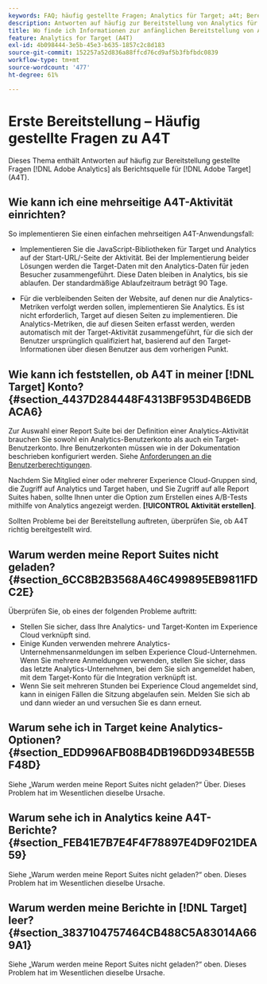 ```yaml
---
keywords: FAQ; häufig gestellte Fragen; Analytics für Target; a4t; Bereitstellung; Bereitstellen; Adobe Experience Cloud
description: Antworten auf häufig zur Bereitstellung von Analytics für gestellte Fragen [!DNL Target] (A4T), mit dem Sie Analytics-Berichte für [!DNL Target] Aktivitäten.
title: Wo finde ich Informationen zur anfänglichen Bereitstellung von A4T?
feature: Analytics for Target (A4T)
exl-id: 4b098444-3e5b-45e3-b635-1857c2c8d183
source-git-commit: 152257a52d836a88ffcd76cd9af5b3fbfbdc0839
workflow-type: tm+mt
source-wordcount: '477'
ht-degree: 61%

---
```


# Erste Bereitstellung – Häufig gestellte Fragen zu A4T

Dieses Thema enthält Antworten auf häufig zur Bereitstellung gestellte Fragen [!DNL Adobe Analytics] als Berichtsquelle für [!DNL Adobe Target] (A4T).

## Wie kann ich eine mehrseitige A4T-Aktivität einrichten?

So implementieren Sie einen einfachen mehrseitigen A4T-Anwendungsfall:

* Implementieren Sie die JavaScript-Bibliotheken für Target und Analytics auf der Start-URL/-Seite der Aktivität. Bei der Implementierung beider Lösungen werden die Target-Daten mit den Analytics-Daten für jeden Besucher zusammengeführt. Diese Daten bleiben in Analytics, bis sie ablaufen. Der standardmäßige Ablaufzeitraum beträgt 90 Tage.

* Für die verbleibenden Seiten der Website, auf denen nur die Analytics-Metriken verfolgt werden sollen, implementieren Sie Analytics. Es ist nicht erforderlich, Target auf diesen Seiten zu implementieren. Die Analytics-Metriken, die auf diesen Seiten erfasst werden, werden automatisch mit der Target-Aktivität zusammengeführt, für die sich der Benutzer ursprünglich qualifiziert hat, basierend auf den Target-Informationen über diesen Benutzer aus dem vorherigen Punkt.

## Wie kann ich feststellen, ob A4T in meiner [!DNL Target] Konto? {#section_4437D284448F4313BF953D4B6EDBACA6}

Zur Auswahl einer Report Suite bei der Definition einer Analytics-Aktivität brauchen Sie sowohl ein Analytics-Benutzerkonto als auch ein Target-Benutzerkonto. Ihre Benutzerkonten müssen wie in der Dokumentation beschrieben konfiguriert werden. Siehe [Anforderungen an die Benutzerberechtigungen](/help/main/c-integrating-target-with-mac/a4t/account-reqs.md#concept_4BC06CAB00BF46FF9362AFE98656B083).

Nachdem Sie Mitglied einer oder mehrerer Experience Cloud-Gruppen sind, die Zugriff auf Analytics und Target haben, und Sie Zugriff auf alle Report Suites haben, sollte Ihnen unter die Option zum Erstellen eines A/B-Tests mithilfe von Analytics angezeigt werden. **[!UICONTROL Aktivität erstellen]**.

Sollten Probleme bei der Bereitstellung auftreten, überprüfen Sie, ob A4T richtig bereitgestellt wird.

## Warum werden meine Report Suites nicht geladen?  {#section_6CC8B2B3568A46C499895EB9811FDC2E}

Überprüfen Sie, ob eines der folgenden Probleme auftritt:

* Stellen Sie sicher, dass Ihre Analytics- und Target-Konten im Experience Cloud verknüpft sind.
* Einige Kunden verwenden mehrere Analytics-Unternehmensanmeldungen im selben Experience Cloud-Unternehmen. Wenn Sie mehrere Anmeldungen verwenden, stellen Sie sicher, dass das letzte Analytics-Unternehmen, bei dem Sie sich angemeldet haben, mit dem Target-Konto für die Integration verknüpft ist.
* Wenn Sie seit mehreren Stunden bei Experience Cloud angemeldet sind, kann in einigen Fällen die Sitzung abgelaufen sein. Melden Sie sich ab und dann wieder an und versuchen Sie es dann erneut.

## Warum sehe ich in Target keine Analytics-Optionen?  {#section_EDD996AFB08B4DB196DD934BE55BF48D}

Siehe „Warum werden meine Report Suites nicht geladen?“ Über. Dieses Problem hat im Wesentlichen dieselbe Ursache.

## Warum sehe ich in Analytics keine A4T-Berichte?  {#section_FEB41E7B7E4F4F78897E4D9F021DEA59}

Siehe „Warum werden meine Report Suites nicht geladen?“ oben. Dieses Problem hat im Wesentlichen dieselbe Ursache.

## Warum werden meine Berichte in [!DNL Target] leer? {#section_3837104757464CB488C5A83014A669A1}

Siehe „Warum werden meine Report Suites nicht geladen?“ oben. Dieses Problem hat im Wesentlichen dieselbe Ursache.
